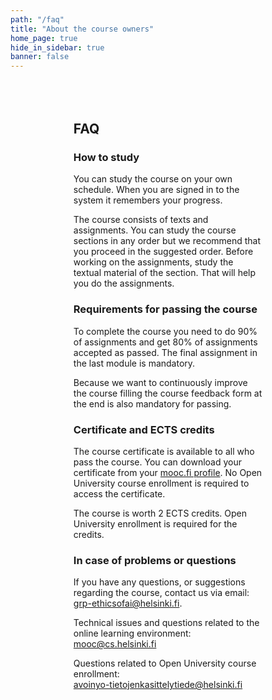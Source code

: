 ```yaml
---
path: "/faq"
title: "About the course owners"
home_page: true
hide_in_sidebar: true
banner: false
---
```



<!-- Note: temporary styling -->

<div style="max-width:60%; margin: 5rem auto;">

## FAQ

### How to study

You can study the course on your own schedule. When you are signed in to the system it remembers your progress.

The course consists of texts and assignments. You can study the course sections in any order but we recommend that you proceed in the suggested order. Before working on the assignments, study the textual material of the section. That will help you do the assignments.

### Requirements for passing the course

To complete the course you need to do 90% of assignments and get 80% of assignments accepted as passed. The final assignment in the last module is mandatory.

Because we want to continuously improve the course filling the course feedback form at the end is also mandatory for passing.

### Certificate and ECTS credits

The course certificate is available to all who pass the course. You can download your certificate from your [mooc.fi profile](https://www.mooc.fi/en/profile/completions). No Open University course enrollment is required to access the certificate.

The course is worth 2 ECTS credits. Open University enrollment is required for the credits.

### In case of problems or questions

If you have any questions, or suggestions regarding the course, contact us via email: <br> <grp-ethicsofai@helsinki.fi>.

Technical issues and questions related to the online learning environment: <br> <mooc@cs.helsinki.fi>

Questions related to Open University course enrollment: <br> <avoinyo-tietojenkasittelytiede@helsinki.fi>

</div>

